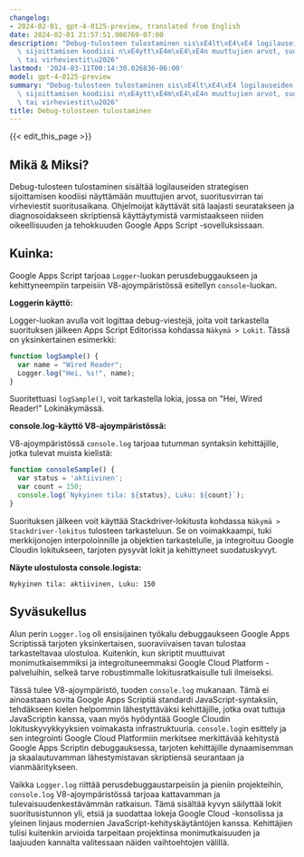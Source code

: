 ```yaml
---
changelog:
- 2024-02-01, gpt-4-0125-preview, translated from English
date: 2024-02-01 21:57:51.986769-07:00
description: "Debug-tulosteen tulostaminen sis\xE4lt\xE4\xE4 logilauseiden strategisen\
  \ sijoittamisen koodiisi n\xE4ytt\xE4m\xE4\xE4n muuttujien arvot, suoritusvirran\
  \ tai virheviestit\u2026"
lastmod: '2024-03-11T00:14:30.026836-06:00'
model: gpt-4-0125-preview
summary: "Debug-tulosteen tulostaminen sis\xE4lt\xE4\xE4 logilauseiden strategisen\
  \ sijoittamisen koodiisi n\xE4ytt\xE4m\xE4\xE4n muuttujien arvot, suoritusvirran\
  \ tai virheviestit\u2026"
title: Debug-tulosteen tulostaminen
---
```


{{< edit_this_page >}}

## Mikä & Miksi?

Debug-tulosteen tulostaminen sisältää logilauseiden strategisen sijoittamisen koodiisi näyttämään muuttujien arvot, suoritusvirran tai virheviestit suoritusaikana. Ohjelmoijat käyttävät sitä laajasti seuratakseen ja diagnosoidakseen skriptiensä käyttäytymistä varmistaakseen niiden oikeellisuuden ja tehokkuuden Google Apps Script -sovelluksissaan.

## Kuinka:

Google Apps Script tarjoaa `Logger`-luokan perusdebuggaukseen ja kehittyneempiin tarpeisiin V8-ajoympäristössä esitellyn `console`-luokan.

**Loggerin käyttö:**

Logger-luokan avulla voit logittaa debug-viestejä, joita voit tarkastella suorituksen jälkeen Apps Script Editorissa kohdassa `Näkymä > Lokit`. Tässä on yksinkertainen esimerkki:

```javascript
function logSample() {
  var name = "Wired Reader";
  Logger.log("Hei, %s!", name);
}
```

Suoritettuasi `logSample()`, voit tarkastella lokia, jossa on "Hei, Wired Reader!" Lokinäkymässä.

**console.log-käyttö V8-ajoympäristössä:**

V8-ajoympäristössä `console.log` tarjoaa tutumman syntaksin kehittäjille, jotka tulevat muista kielistä:

```javascript
function consoleSample() {
  var status = 'aktiivinen';
  var count = 150;
  console.log(`Nykyinen tila: ${status}, Luku: ${count}`);
}
```

Suorituksen jälkeen voit käyttää Stackdriver-lokitusta kohdassa `Näkymä > Stackdriver-lokitus` tulosteen tarkasteluun. Se on voimakkaampi, tuki merkkijonojen interpoloinnille ja objektien tarkastelulle, ja integroituu Google Cloudin lokitukseen, tarjoten pysyvät lokit ja kehittyneet suodatuskyvyt.

**Näyte ulostulosta console.logista:**

```
Nykyinen tila: aktiivinen, Luku: 150
```

## Syväsukellus

Alun perin `Logger.log` oli ensisijainen työkalu debuggaukseen Google Apps Scriptissä tarjoten yksinkertaisen, suoraviivaisen tavan tulostaa tarkasteltavaa ulostuloa. Kuitenkin, kun skriptit muuttuivat monimutkaisemmiksi ja integroituneemmaksi Google Cloud Platform -palveluihin, selkeä tarve robustimmalle lokitusratkaisulle tuli ilmeiseksi.

Tässä tulee V8-ajoympäristö, tuoden `console.log` mukanaan. Tämä ei ainoastaan sovita Google Apps Scriptiä standardi JavaScript-syntaksiin, tehdäkseen kielen helpommin lähestyttäväksi kehittäjille, jotka ovat tuttuja JavaScriptin kanssa, vaan myös hyödyntää Google Cloudin lokituskyvykkyyksien voimakasta infrastruktuuria. `console.log`in esittely ja sen integrointi Google Cloud Platformiin merkitsee merkittävää kehitystä Google Apps Scriptin debuggauksessa, tarjoten kehittäjille dynaamisemman ja skaalautuvamman lähestymistavan skriptiensä seurantaan ja vianmääritykseen.

Vaikka `Logger.log` riittää perusdebuggaustarpeisiin ja pieniin projekteihin, `console.log` V8-ajoympäristössä tarjoaa kattavamman ja tulevaisuudenkestävämmän ratkaisun. Tämä sisältää kyvyn säilyttää lokit suoritusistunnon yli, etsiä ja suodattaa lokeja Google Cloud -konsolissa ja yleinen linjaus modernien JavaScript-kehityskäytäntöjen kanssa. Kehittäjien tulisi kuitenkin arvioida tarpeitaan projektinsa monimutkaisuuden ja laajuuden kannalta valitessaan näiden vaihtoehtojen välillä.
